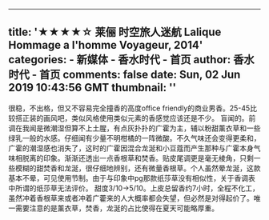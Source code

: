 
---
title: '★★★★☆ 莱俪 时空旅人迷航 Lalique Hommage a l'homme Voyageur, 2014'
categories: 
    - 新媒体
    - 香水时代 - 首页
author: 香水时代 - 首页
comments: false
date: Sun, 02 Jun 2019 10:43:56 GMT
thumbnail: ''
---

<div>   
很稳，不出格，但又不容易完全撞香的高度office friendly的商业男香。25-45比较搭正装的画风吧，类似风格使用类似元素的香感觉应该还是不少。
盲闻的。前调在我闻是微潮湿但算不上土腥，有点灰扑扑的广霍为主，辅以粉甜薰衣草和一些绿乳一般的水感。仔细闻有少量不明柑橘的一阵微酸。不久气味还会变得更柔和，广霍的潮湿感也消失了，这时的广霍因混合龙涎和小豆蔻而产生那种与广霍本身气味相脱离的印象。渐渐还透出一点香根草和焚香。贴皮尾调更是毫无棱角，只剩一些模糊的甜焚香和龙涎，很仔细地辨别，还有微量香根草。个人虽然晕龙涎，这款基本不晕，可见使用节制。由于与印象中pg那款纸莎草没有相似性，关于香调表中所谓的纸莎草无法评价。
甜度3/10->5/10。上皮总留香约7小时，全程不化工，虽然冲着香根草来或者冲着广藿来的人大概率都会失望，但必然是对得起价了。唯一需要注意的是薰衣草，焚香，龙涎的占比使得在夏天可能略厚重。  
</div>
            